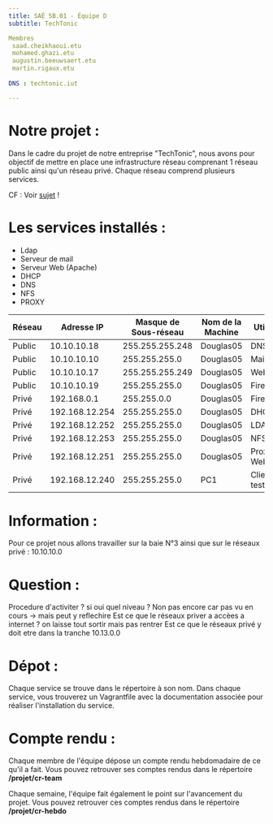 ```yaml
---
title: SAÉ 5B.01 - Équipe D
subtitle: TechTonic

Membres
 saad.cheikhaoui.etu
 mohamed.ghazi.etu
 augustin.beeuwsaert.etu
 martin.rigaux.etu
 
DNS : techtonic.iut

---
```


# Notre projet : 
Dans le cadre du projet de notre entreprise "TechTonic", nous avons pour objectif de mettre en place une infrastructure réseau comprenant 1 réseau public ainsi qu'un réseau privé. Chaque réseau comprend plusieurs services. 

CF : Voir [sujet](../README.md) !

# Les services installés :

- Ldap 
- Serveur de mail
- Serveur Web (Apache)
- DHCP
- DNS
- NFS
- PROXY 

| Réseau            | Adresse IP        | Masque de Sous-réseau | Nom de la Machine  | Utilité                   |
|-------------------|-------------------|-----------------------|--------------------|---------------------------|
| Public            | 10.10.10.18       | 255.255.255.248       | Douglas05          | DNS                       |
| Public            | 10.10.10.10       | 255.255.255.0         | Douglas05          | Mail                      |
| Public            | 10.10.10.17       | 255.255.255.249       | Douglas05          | Web                       |
| Public            | 10.10.10.19       | 255.255.255.0         | Douglas05          | Firewall                  |
| Privé             | 192.168.0.1       | 255.255.0.0           | Douglas05          | Firewall                  |
| Privé             | 192.168.12.254    | 255.255.255.0         | Douglas05          | DHCP                      |
| Privé             | 192.168.12.252    | 255.255.255.0         | Douglas05          | LDAP                      |
| Privé             | 192.168.12.253    | 255.255.255.0         | Douglas05          | NFS                       |
| Privé             | 192.168.12.251    | 255.255.255.0         | Douglas05          | Proxy Web                 |
| Privé             | 192.168.12.240    | 255.255.255.0         | PC1                | Client test                |


# Information : 
Pour ce projet nous allons travailler sur la baie N°3 ainsi que sur le réseaux privé : 10.10.10.0

# Question : 
Procedure d'activiter ? si oui quel niveau ?
Non pas encore car pas vu en cours -> mais peut y reflechire 
Est ce que le réseaux priver a accèes a internet ?
on laisse tout sortir mais pas rentrer 
Est ce que le réseaux privé y doit etre dans la tranche 10.13.0.0 

# Dépot : 

Chaque service se trouve dans le répertoire à son nom. Dans chaque service, vous trouverez un Vagrantfile avec la documentation associée pour réaliser l'installation du service.
 

# Compte rendu :

Chaque membre de l'équipe dépose un compte rendu hebdomadaire de ce qu'il a fait. Vous pouvez retrouver ses comptes rendus dans le répertoire **/projet/cr-team**

Chaque semaine, l'équipe fait également le point sur l'avancement du projet. Vous pouvez retrouver ces comptes rendus dans le répertoire **/projet/cr-hebdo**
